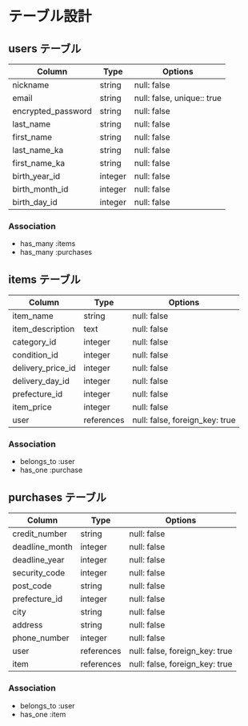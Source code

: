 # テーブル設計

## users テーブル

| Column                          | Type   | Options                     |
| ------------------------------- | ------ | --------------------------- |
| nickname                        | string  | null: false                |
| email                           | string  | null: false, unique:: true |
| encrypted_password              | string  | null: false                |
| last_name                       | string  | null: false                |
| first_name                      | string  | null: false                |
| last_name_ka                    | string  | null: false                |
| first_name_ka                   | string  | null: false                |
| birth_year_id                   | integer | null: false                |
| birth_month_id                  | integer | null: false                |
| birth_day_id                    | integer | null: false                |

### Association

- has_many :items
- has_many :purchases


## items テーブル

| Column            | Type       | Options                        |
| ----------------- | ---------- | ------------------------------ |
| item_name         | string     | null: false                    |
| item_description  | text       | null: false                    |
| category_id       | integer    | null: false                    |
| condition_id      | integer    | null: false                    |
| delivery_price_id | integer    | null: false                    |
| delivery_day_id   | integer    | null: false                    |
| prefecture_id     | integer    | null: false                    |
| item_price        | integer    | null: false                    |
| user              | references | null: false, foreign_key: true |

### Association

- belongs_to :user
- has_one :purchase


## purchases テーブル

| Column          | Type       | Options                        |
| --------------- | ---------- | ------------------------------ |
| credit_number   | string     | null: false                    |
| deadline_month  | integer    | null: false                    |
| deadline_year   | integer    | null: false                    |
| security_code   | integer    | null: false                    |
| post_code       | string     | null: false                    |
| prefecture_id   | integer    | null: false                    |
| city            | string     | null: false                    |
| address         | string     | null: false                    |
| phone_number    | integer    | null: false                    |
| user            | references | null: false, foreign_key: true |
| item            | references | null: false, foreign_key: true |

### Association

- belongs_to :user
- has_one :item

